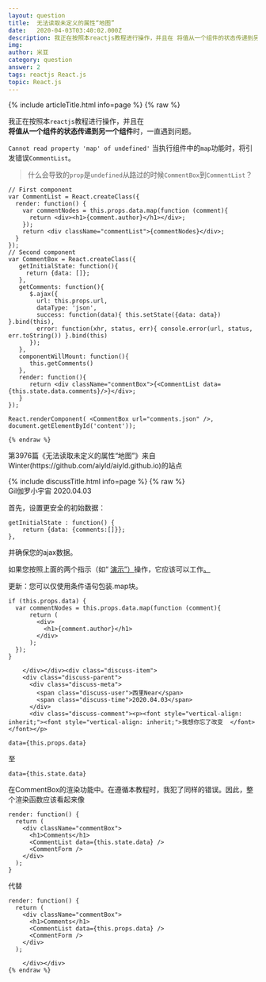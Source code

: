 ```yaml
---
layout: question
title:  无法读取未定义的属性“地图”
date:   2020-04-03T03:40:02.000Z
description: 我正在按照本reactjs教程进行操作，并且在 将值从一个组件的状态传递到另一个组件时，一直遇到问题。Cannot read property 'ma...
img: 
author: 米亚
category: question
answer: 2
tags: reactjs React.js
topic: React.js
---
```

<div class="article-root">
  <div class="article">
    {% include articleTitle.html info=page %}
    {% raw %}
    <div class="article-content"><p><font style="vertical-align: inherit;"><font style="vertical-align: inherit;">我正在按照本</font></font><code>reactjs</code><font style="vertical-align: inherit;"><font style="vertical-align: inherit;">教程进行操作，并且在</font></font><br> <strong><font style="vertical-align: inherit;"><font style="vertical-align: inherit;">将值从一个组件的状态传递到另一个组件</font></font></strong><font style="vertical-align: inherit;"><font style="vertical-align: inherit;">时，一直遇到问题</font><font style="vertical-align: inherit;">。</font></font><br></p>

<p><font style="vertical-align: inherit;"></font><code>Cannot read property 'map' of undefined'</code><font style="vertical-align: inherit;"><font style="vertical-align: inherit;"> 
当</font><font style="vertical-align: inherit;">执行组件中</font><font style="vertical-align: inherit;">的</font></font><code>map</code><font style="vertical-align: inherit;"><font style="vertical-align: inherit;">功能时，将</font><font style="vertical-align: inherit;">引发</font><font style="vertical-align: inherit;">错误</font></font><code>CommentList</code><font style="vertical-align: inherit;"><font style="vertical-align: inherit;">。</font></font></p>

<blockquote>
  <p><font style="vertical-align: inherit;"><font style="vertical-align: inherit;">什么会导致的</font></font><code>prop</code><font style="vertical-align: inherit;"><font style="vertical-align: inherit;">是</font></font><code>undefined</code><font style="vertical-align: inherit;"><font style="vertical-align: inherit;">从路过的时候</font></font><code>CommentBox</code><font style="vertical-align: inherit;"><font style="vertical-align: inherit;">到</font></font><code>CommentList</code><font style="vertical-align: inherit;"><font style="vertical-align: inherit;">？</font></font></p>
</blockquote>

<pre class="lang-js prettyprint-override"><code>// First component<font></font>
var CommentList = React.createClass({<font></font>
  render: function() {<font></font>
    var commentNodes = this.props.data.map(function (comment){<font></font>
      return &lt;div&gt;&lt;h1&gt;{comment.author}&lt;/h1&gt;&lt;/div&gt;;<font></font>
    });<font></font>
    return &lt;div className="commentList"&gt;{commentNodes}&lt;/div&gt;;<font></font>
  }<font></font>
});<font></font>
// Second component    <font></font>
var CommentBox = React.createClass({<font></font>
   getInitialState: function(){<font></font>
     return {data: []};<font></font>
   },<font></font>
   getComments: function(){<font></font>
      $.ajax({<font></font>
        url: this.props.url,<font></font>
        dataType: 'json',<font></font>
        success: function(data){ this.setState({data: data}) }.bind(this),<font></font>
        error: function(xhr, status, err){ console.error(url, status, err.toString()) }.bind(this)<font></font>
      });<font></font>
   },<font></font>
   componentWillMount: function(){<font></font>
      this.getComments()<font></font>
   },<font></font>
   render: function(){<font></font>
      return &lt;div className="commentBox"&gt;{&lt;CommentList data={this.state.data.comments}/&gt;}&lt;/div&gt;;<font></font>
   }<font></font>
});<font></font>
<font></font>
React.renderComponent( &lt;CommentBox url="comments.json" /&gt;, document.getElementById('content'));<font></font>
</code></pre></div>
    {% endraw %}
  </div>
  <p class="winter_mark">第3976篇《无法读取未定义的属性“地图”》来自Winter(https://github.com/aiyld/aiyld.github.io)的站点</p>
  <div class="discuss-wrapper">
    {% include discussTitle.html info=page %}
    {% raw %}
    <div class="discuss-item">
        <div class="discuss-parent">
          <div class="discuss-meta">
            <span class="discuss-user">Gil伽罗小宇宙</span>
            <span class="discuss-time">2020.04.03</span>
          </div>
          <div class="discuss-comment"><p><font style="vertical-align: inherit;"><font style="vertical-align: inherit;">首先，设置更安全的初始数据：</font></font></p>

<pre><code>getInitialState : function() {<font></font>
    return {data: {comments:[]}};<font></font>
},<font></font>
</code></pre>

<p><font style="vertical-align: inherit;"><font style="vertical-align: inherit;">并确保您的ajax数据。</font></font></p>

<p><font style="vertical-align: inherit;"><font style="vertical-align: inherit;">如果您按照上面的两个指示（如“ </font><a href="http://jsbin.com/hozamejo/1/edit"><font style="vertical-align: inherit;">演示”）</font></a><font style="vertical-align: inherit;">操作，它应该可以工作</font></font><a href="http://jsbin.com/hozamejo/1/edit"><font style="vertical-align: inherit;"><font style="vertical-align: inherit;">。</font></font></a></p>

<p><font style="vertical-align: inherit;"><font style="vertical-align: inherit;">更新：您可以仅使用条件语句包装.map块。</font></font></p>

<pre><code>if (this.props.data) {<font></font>
  var commentNodes = this.props.data.map(function (comment){<font></font>
      return (<font></font>
        &lt;div&gt;<font></font>
          &lt;h1&gt;{comment.author}&lt;/h1&gt;<font></font>
        &lt;/div&gt;<font></font>
      );<font></font>
  });<font></font>
}<font></font>
</code></pre></div>
        </div></div><div class="discuss-item">
        <div class="discuss-parent">
          <div class="discuss-meta">
            <span class="discuss-user">西里Near</span>
            <span class="discuss-time">2020.04.03</span>
          </div>
          <div class="discuss-comment"><p><font style="vertical-align: inherit;"><font style="vertical-align: inherit;">我想你忘了改变  </font></font></p>

<pre><code>data={this.props.data}
</code></pre>

<p><font style="vertical-align: inherit;"><font style="vertical-align: inherit;">至</font></font></p>

<pre><code>data={this.state.data}
</code></pre>

<p><font style="vertical-align: inherit;"><font style="vertical-align: inherit;">在CommentBox的渲染功能中。</font><font style="vertical-align: inherit;">在遵循本教程时，我犯了同样的错误。</font><font style="vertical-align: inherit;">因此，整个渲染函数应该看起来像</font></font></p>

<pre><code>render: function() {<font></font>
  return (<font></font>
    &lt;div className="commentBox"&gt;<font></font>
      &lt;h1&gt;Comments&lt;/h1&gt;<font></font>
      &lt;CommentList data={this.state.data} /&gt;<font></font>
      &lt;CommentForm /&gt;<font></font>
    &lt;/div&gt;<font></font>
  );<font></font>
}<font></font>
</code></pre>

<p><font style="vertical-align: inherit;"><font style="vertical-align: inherit;">代替 </font></font></p>

<pre><code>render: function() {<font></font>
  return (<font></font>
    &lt;div className="commentBox"&gt;<font></font>
      &lt;h1&gt;Comments&lt;/h1&gt;<font></font>
      &lt;CommentList data={this.props.data} /&gt;<font></font>
      &lt;CommentForm /&gt;<font></font>
    &lt;/div&gt;<font></font>
  );<font></font>
</code></pre></div>
        </div></div>
    {% endraw %}
  </div>
<div>
